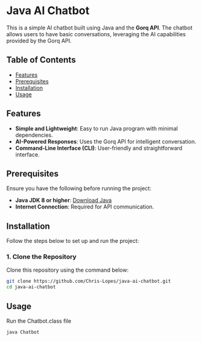 # Java AI Chatbot

This is a simple AI chatbot built using Java and the **Gorq API**. The chatbot allows users to have basic conversations, leveraging the AI capabilities provided by the Gorq API.

## Table of Contents

- [Features](#features)
- [Prerequisites](#prerequisites)
- [Installation](#installation)
- [Usage](#usage)

## Features

- **Simple and Lightweight**: Easy to run Java program with minimal dependencies.
- **AI-Powered Responses**: Uses the Gorq API for intelligent conversation.
- **Command-Line Interface (CLI)**: User-friendly and straightforward interface.

## Prerequisites

Ensure you have the following before running the project:

- **Java JDK 8 or higher**: [Download Java](https://www.oracle.com/java/technologies/javase-downloads.html)
- **Internet Connection**: Required for API communication.

## Installation

Follow the steps below to set up and run the project:

### 1. Clone the Repository

Clone this repository using the command below:

```bash
git clone https://github.com/Chris-Lopes/java-ai-chatbot.git
cd java-ai-chatbot
```

## Usage

Run the Chatbot.class file 

```bash
java Chatbot
```
